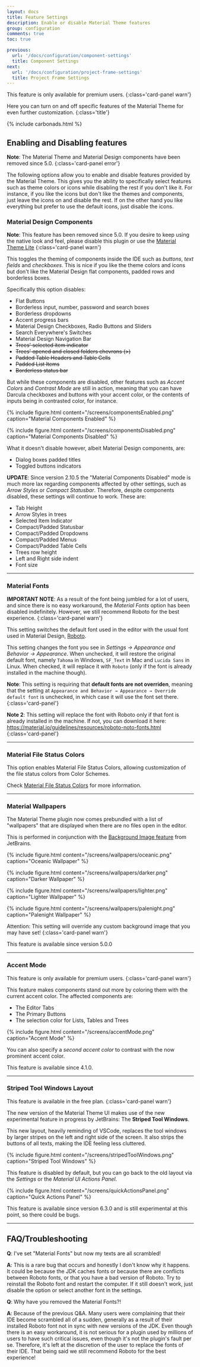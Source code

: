 ```yaml
---
layout: docs
title: Feature Settings
description: Enable or disable Material Theme features
group: configuration
comments: true
toc: true

previous:
  url: '/docs/configuration/component-settings'
  title: Component Settings
next:
  url: '/docs/configuration/project-frame-settings'
  title: Project Frame Settings
---
```


This feature is only available for premium users.
{:class='card-panel warn'}

Here you can turn on and off specific features of the Material Theme for even further customization.
{:class='title'}

{% include carbonads.html %}

## Enabling and Disabling features

**Note**: The Material Theme and Material Design components have been removed since 5.0.
{:class='card-panel error'}

The following options allow you to enable and disable features provided by the Material Theme. This gives you the
ability to specifically select features such as theme colors or icons while disabling the rest if you don't like it. For
instance, if you like the icons but don't like the themes and components, just leave the icons on and disable the rest.
If on the other hand you like everything but prefer to use the default icons, just disable the icons.

### Material Design Components

**Note**: This feature has been removed since 5.0. If you desire to keep using the native look and feel, please disable this plugin or use the [Material Theme Lite](https://plugins.jetbrains.com/plugin/12124-material-theme-ui-lite)
{:class='card-panel warn'}

This toggles the theming of components inside the IDE such as *buttons*, *text fields* and *checkboxes*. This is nice if
you like the theme colors and icons but don't like the Material Design flat components, padded rows and borderless
boxes.

Specifically this option disables:
- Flat Buttons
- Borderless input, number, password and search boxes
- Borderless dropdowns
- Accent progress bars
- Material Design Checkboxes, Radio Buttons and Sliders
- Search Everywhere's Switches
- Material Design Navigation Bar
- ~~Trees' selected item indicator~~
- ~~Trees' opened and closed folders chevrons (>)~~
- ~~Padded Table Headers and Table Cells~~
- ~~Padded List Items~~
- ~~Borderless status bar~~

But while these components are disabled, other features such as _Accent Colors_ and _Contrast Mode_ are still in action,
meaning that you can have Darcula checkboxes and buttons with your accent color, or the contents of inputs being in
contrasted color, for instance.

{% include figure.html content="/screens/componentsEnabled.png" caption="Material Components Enabled" %}

{% include figure.html content="/screens/componentsDisabled.png" caption="Material Components Disabled" %}

What it doesn't disable however, albeit Material Design components, are:
- Dialog boxes padded titles
- Toggled buttons indicators

**UPDATE**: Since version 2.10.5 the "Material Components Disabled" mode is much more lax regarding components affected
by other settings, such as *Arrow Styles* or *Compact Statusbar*. Therefore, despite components disabled, these settings
will continue to work. These are:
- Tab Height
- Arrow Styles in trees
- Selected Item Indicator
- Compact/Padded Statusbar
- Compact/Padded Dropdowns
- Compact/Padded Menus
- Compact/Padded Table Cells
- Trees row height
- Left and Right side indent
- Font size

----

### Material Fonts

**IMPORTANT NOTE**: As a result of the font being jumbled for a lot of users, and since there is no easy workaround, the
*Material Fonts* option has been disabled indefinitely. However, we still recommend Roboto for the best experience.
{:class='card-panel warn'}

This setting switches the default font used in the editor with the usual font used in Material Design,
[Roboto](https://fonts.google.com/specimen/Roboto).

This setting changes the font you see in *Settings → Appearance and Behavior → Appearance*. When unchecked, it will
restore the original default font, namely `Tahoma` in Windows, `SF_Text` in Mac and `Lucida Sans` in Linux. When checked,
it will replace it with `Roboto` (only if the font is already installed in the machine though).

**Note**: This setting is requiring that **default fonts are not overriden**, meaning that the setting at `Appearance and
Behavior → Appearance → Override default font` is unchecked, in which case it will use the font set there.
{:class='card-panel'}

**Note 2**: This setting will replace the font with Roboto only if that font is already installed in the machine. If
not, you can download it here: https://material.io/guidelines/resources/roboto-noto-fonts.html
{:class='card-panel'}

----

### Material File Status Colors

This option enables Material File Status Colors, allowing customization of the file status colors from Color Schemes.

Check [Material File Status Colors](/docs/configuration/file-status-colors) for more information.

-----

### Material Wallpapers

The Material Theme plugin now comes prebundled with a list of "wallpapers" that are displayed when there are no files open in the editor.

This is performed in conjunction with the [Background Image feature](https://www.jetbrains.com/help/idea/setting-background-image.html) from JetBrains.

{% include figure.html content="/screens/wallpapers/oceanic.png" caption="Oceanic Wallpaper" %}

{% include figure.html content="/screens/wallpapers/darker.png" caption="Darker Wallpaper" %}

{% include figure.html content="/screens/wallpapers/lighter.png" caption="Lighter Wallpaper" %}

{% include figure.html content="/screens/wallpapers/palenight.png" caption="Palenight Wallpaper" %}

Attention: This setting will override any custom background image that you may have set!
{:class='card-panel warn'}

This feature is available since version 5.0.0

----

### Accent Mode

This feature is only available for premium users.
{:class='card-panel warn'}

This feature makes components stand out more by coloring them with the current accent color. The affected components are:
- The Editor Tabs
- The Primary Buttons
- The selection color for Lists, Tables and Trees

{% include figure.html content="/screens/accentMode.png" caption="Accent Mode" %}

You can also specify a _second accent color_ to contrast with the now prominent accent color.

This feature is available since 4.1.0.

----

### Striped Tool Windows Layout

This feature is available in the free plan.
{:class='card-panel warn'}

The new version of the Material Theme UI makes use of the new experimental feature in progress by JetBrains: The **Striped Tool Windows**.

This new layout, heavily reminding of VSCode, replaces the tool windows by larger stripes on the left and right side of the screen. It also strips the buttons of all texts, making the IDE feeling less cluttered.

{% include figure.html content="/screens/stripedToolWindows.png" caption="Striped Tool Windows" %}

This feature is disabled by default, but you can go back to the old layout via the _Settings_ or the _Material UI Actions Panel_.

{% include figure.html content="/screens/quickActionsPanel.png" caption="Quick Actions Panel" %}

This feature is available since version 6.3.0 and is still experimental at this point, so there could be bugs.


-----
## FAQ/Troubleshooting

**Q**: I've set "Material Fonts" but now my texts are all scrambled!

**A**: This is a rare bug that occurs and honestly I don't know why it happens. It could be because the JDK caches fonts
or because there are conflicts between Roboto fonts, or that you have a bad version of Roboto. Try to reinstall the
Roboto font and restart the computer. If it still doesn't work, just disable the option or select another font in the
settings.

**Q**: Why have you removed the Material Fonts?!

**A**: Because of the previous Q&A. Many users were complaining that their IDE become scrambled all of a sudden,
generally as a result of their installed Roboto font not in sync with new versions of the JDK.
Even though there is an easy workaround, it is not serious for a plugin used by millions of users to have such critical issues, even though it's not the plugin's fault per se. Therefore, it's left at the discretion of the user to replace the fonts of their IDE. That being said we still recommend Roboto for the best experience!
